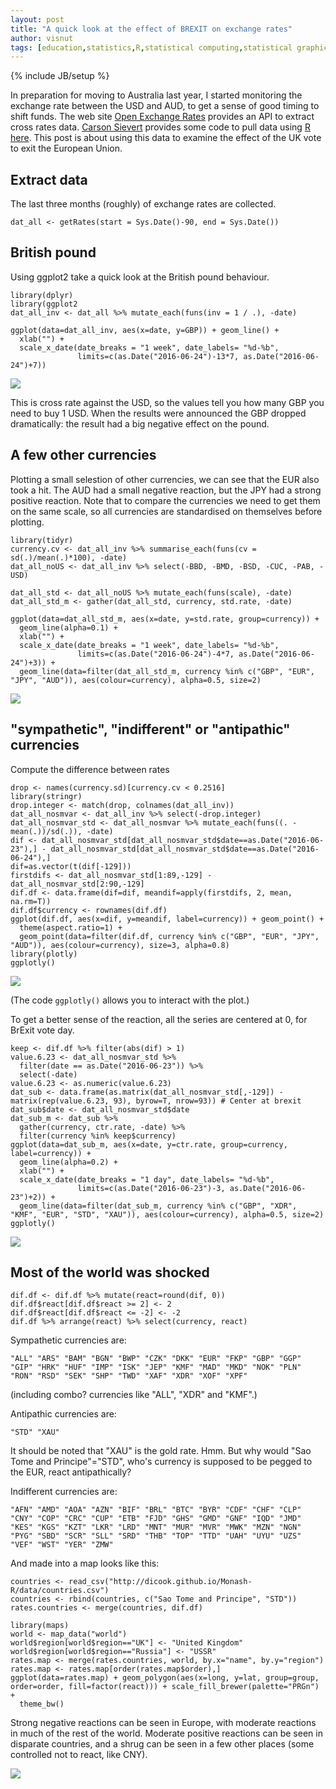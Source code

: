 ```yaml
---
layout: post
title: "A quick look at the effect of BREXIT on exchange rates"
author: visnut
tags: [education,statistics,R,statistical computing,statistical graphics,data wrangling,econometrics]
---
```

{% include JB/setup %}

In preparation for moving to Australia last year, I started monitoring the exchange rate between the USD and AUD, to get a sense of good timing to shift funds. The web site [Open Exchange Rates](https://openexchangerates.org/) provides an API to extract cross rates data. [Carson Sievert](https://gist.github.com/cpsievert) provides some code to pull data using [R](http://www.r-project.org) [here](https://gist.github.com/cpsievert/e05da83fc4253e6d1986). This post is about using this data to examine the effect of the UK vote to exit the European Union.

## Extract data

The last three months (roughly) of exchange rates are collected. 

```
dat_all <- getRates(start = Sys.Date()-90, end = Sys.Date())
```

## British pound

Using ggplot2 take a quick look at the British pound behaviour. 

```
library(dplyr)
library(ggplot2
dat_all_inv <- dat_all %>% mutate_each(funs(inv = 1 / .), -date)

ggplot(data=dat_all_inv, aes(x=date, y=GBP)) + geom_line() +
  xlab("") +
  scale_x_date(date_breaks = "1 week", date_labels= "%d-%b",
               limits=c(as.Date("2016-06-24")-13*7, as.Date("2016-06-24")+7))
```

![](http://visiphilia.github.io/assets/brexit/GBP.png)

This is cross rate against the USD, so the values tell you how many GBP you need to buy 1 USD. When the results were announced the GBP dropped dramatically: the result had a big negative effect on the pound. 

## A few other currencies

Plotting a small selestion of other currencies, we can see that the EUR also took a hit. The AUD had a small negative reaction, but the JPY had a strong positive reaction. Note that to compare the currencies we need to get them on the same scale, so all currencies are standardised on themselves before plotting.

```
library(tidyr)
currency.cv <- dat_all_inv %>% summarise_each(funs(cv = sd(.)/mean(.)*100), -date)
dat_all_noUS <- dat_all_inv %>% select(-BBD, -BMD, -BSD, -CUC, -PAB, -USD)

dat_all_std <- dat_all_noUS %>% mutate_each(funs(scale), -date)
dat_all_std_m <- gather(dat_all_std, currency, std.rate, -date)

ggplot(data=dat_all_std_m, aes(x=date, y=std.rate, group=currency)) +
  geom_line(alpha=0.1) +
  xlab("") +
  scale_x_date(date_breaks = "1 week", date_labels= "%d-%b",
               limits=c(as.Date("2016-06-24")-4*7, as.Date("2016-06-24")+3)) +
  geom_line(data=filter(dat_all_std_m, currency %in% c("GBP", "EUR", "JPY", "AUD")), aes(colour=currency), alpha=0.5, size=2)

```

![](http://visiphilia.github.io/assets/brexit/GBP-AUD-EUR-JPY.png)

##  "sympathetic", "indifferent" or "antipathic" currencies

Compute the difference between rates

```
drop <- names(currency.sd)[currency.cv < 0.2516]
library(stringr)
drop.integer <- match(drop, colnames(dat_all_inv))
dat_all_nosmvar <- dat_all_inv %>% select(-drop.integer)
dat_all_nosmvar_std <- dat_all_nosmvar %>% mutate_each(funs((. - mean(.))/sd(.)), -date)
dif <- dat_all_nosmvar_std[dat_all_nosmvar_std$date==as.Date("2016-06-23"),] - dat_all_nosmvar_std[dat_all_nosmvar_std$date==as.Date("2016-06-24"),]
dif=as.vector(t(dif[-129]))
firstdifs <- dat_all_nosmvar_std[1:89,-129] - dat_all_nosmvar_std[2:90,-129]
dif.df <- data.frame(dif=dif, meandif=apply(firstdifs, 2, mean, na.rm=T))
dif.df$currency <- rownames(dif.df)
ggplot(dif.df, aes(x=dif, y=meandif, label=currency)) + geom_point() +
  theme(aspect.ratio=1) +
  geom_point(data=filter(dif.df, currency %in% c("GBP", "EUR", "JPY", "AUD")), aes(colour=currency), size=3, alpha=0.8)
library(plotly)
ggplotly()
```

![](http://visiphilia.github.io/assets/brexit/effect.png)

(The code `ggplotly()` allows you to interact with the plot.)

To get a better sense of the reaction, all the series are centered at 0, for BrExit vote day.

```
keep <- dif.df %>% filter(abs(dif) > 1)
value.6.23 <- dat_all_nosmvar_std %>%
  filter(date == as.Date("2016-06-23")) %>%
  select(-date)
value.6.23 <- as.numeric(value.6.23)
dat_sub <- data.frame(as.matrix(dat_all_nosmvar_std[,-129]) - matrix(rep(value.6.23, 93), byrow=T, nrow=93)) # Center at brexit
dat_sub$date <- dat_all_nosmvar_std$date
dat_sub_m <- dat_sub %>%
  gather(currency, ctr.rate, -date) %>%
  filter(currency %in% keep$currency)
ggplot(data=dat_sub_m, aes(x=date, y=ctr.rate, group=currency, label=currency)) +
  geom_line(alpha=0.2) +
  xlab("") +
  scale_x_date(date_breaks = "1 day", date_labels= "%d-%b",
               limits=c(as.Date("2016-06-23")-3, as.Date("2016-06-23")+2)) +
  geom_line(data=filter(dat_sub_m, currency %in% c("GBP", "XDR", "KMF", "EUR", "STD", "XAU")), aes(colour=currency), alpha=0.5, size=2)
ggplotly()
```

![](http://visiphilia.github.io/assets/brexit/sympathy.png)

## Most of the world was shocked

```
dif.df <- dif.df %>% mutate(react=round(dif, 0))
dif.df$react[dif.df$react >= 2] <- 2
dif.df$react[dif.df$react <= -2] <- -2
dif.df %>% arrange(react) %>% select(currency, react)
```

Sympathetic currencies are:

```
"ALL" "ARS" "BAM" "BGN" "BWP" "CZK" "DKK" "EUR" "FKP" "GBP" "GGP" "GIP" "HRK" "HUF" "IMP" "ISK" "JEP" "KMF" "MAD" "MKD" "NOK" "PLN" "RON" "RSD" "SEK" "SHP" "TWD" "XAF" "XDR" "XOF" "XPF"
``` 

(including combo? currencies like "ALL", "XDR" and "KMF".)

Antipathic currencies are:

```
"STD" "XAU"
```

It should be noted that "XAU" is the gold rate. Hmm. But why would "Sao Tome and Principe"="STD", who's currency is supposed to be pegged to the EUR, react antipathically?

Indifferent currencies are:

```
"AFN" "AMD" "AOA" "AZN" "BIF" "BRL" "BTC" "BYR" "CDF" "CHF" "CLP" "CNY" "COP" "CRC" "CUP" "ETB" "FJD" "GHS" "GMD" "GNF" "IQD" "JMD" "KES" "KGS" "KZT" "LKR" "LRD" "MNT" "MUR" "MVR" "MWK" "MZN" "NGN" "PYG" "SBD" "SCR" "SLL" "SRD" "THB" "TOP" "TTD" "UAH" "UYU" "UZS" "VEF" "WST" "YER" "ZMW"
```

And made into a map looks like this:

```
countries <- read_csv("http://dicook.github.io/Monash-R/data/countries.csv")
countries <- rbind(countries, c("Sao Tome and Principe", "STD"))
rates.countries <- merge(countries, dif.df)

library(maps)
world <- map_data("world")
world$region[world$region=="UK"] <- "United Kingdom"
world$region[world$region=="Russia"] <- "USSR"
rates.map <- merge(rates.countries, world, by.x="name", by.y="region")
rates.map <- rates.map[order(rates.map$order),]
ggplot(data=rates.map) + geom_polygon(aes(x=long, y=lat, group=group, order=order, fill=factor(react))) + scale_fill_brewer(palette="PRGn") +
  theme_bw()
```

Strong negative reactions can be seen in Europe, with moderate reactions in much of the rest of the world. Moderate positive reactions can be seen in disparate countries, and a shrug can be seen in a few other places (some controlled not to react, like CNY). 


![](http://visiphilia.github.io/assets/brexit/map.png)
